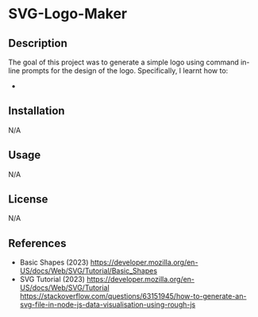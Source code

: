 # SVG-Logo-Maker

## Description
The goal of this project was to generate a simple logo using command in-line prompts for the design of the logo. Specifically, I learnt how to: 

- 


## Installation

N/A

## Usage
N/A

## License

N/A


## References
- Basic Shapes (2023) https://developer.mozilla.org/en-US/docs/Web/SVG/Tutorial/Basic_Shapes
- SVG Tutorial (2023) https://developer.mozilla.org/en-US/docs/Web/SVG/Tutorial
https://stackoverflow.com/questions/63151945/how-to-generate-an-svg-file-in-node-js-data-visualisation-using-rough-js
